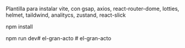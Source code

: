  

Plantilla para instalar vite, con gsap, axios, react-router-dome, lotties, helmet, taildwind, analitycs, zustand, react-slick

npm install

npm run dev#   e l - g r a n - a c t o  
 #   e l - g r a n - a c t o  
 